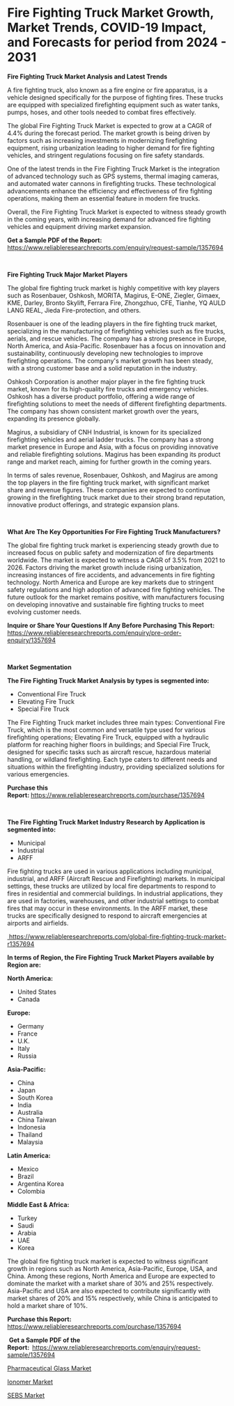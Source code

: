 <p><h1>Fire Fighting Truck Market Growth, Market Trends, COVID-19 Impact, and Forecasts for period from 2024 - 2031</h1></p><p><strong>Fire Fighting Truck Market Analysis and Latest Trends</strong></p>
<p><p>A fire fighting truck, also known as a fire engine or fire apparatus, is a vehicle designed specifically for the purpose of fighting fires. These trucks are equipped with specialized firefighting equipment such as water tanks, pumps, hoses, and other tools needed to combat fires effectively.</p><p>The global Fire Fighting Truck Market is expected to grow at a CAGR of 4.4% during the forecast period. The market growth is being driven by factors such as increasing investments in modernizing firefighting equipment, rising urbanization leading to higher demand for fire fighting vehicles, and stringent regulations focusing on fire safety standards.</p><p>One of the latest trends in the Fire Fighting Truck Market is the integration of advanced technology such as GPS systems, thermal imaging cameras, and automated water cannons in firefighting trucks. These technological advancements enhance the efficiency and effectiveness of fire fighting operations, making them an essential feature in modern fire trucks.</p><p>Overall, the Fire Fighting Truck Market is expected to witness steady growth in the coming years, with increasing demand for advanced fire fighting vehicles and equipment driving market expansion.</p></p>
<p><strong>Get a Sample PDF of the Report:&nbsp;</strong> <a href="https://www.reliableresearchreports.com/enquiry/request-sample/1357694">https://www.reliableresearchreports.com/enquiry/request-sample/1357694</a></p>
<p>&nbsp;</p>
<p><strong>Fire Fighting Truck Major Market Players</strong></p>
<p><p>The global fire fighting truck market is highly competitive with key players such as Rosenbauer, Oshkosh, MORITA, Magirus, E-ONE, Ziegler, Gimaex, KME, Darley, Bronto Skylift, Ferrara Fire, Zhongzhuo, CFE, Tianhe, YQ AULD LANG REAL, Jieda Fire-protection, and others.</p><p>Rosenbauer is one of the leading players in the fire fighting truck market, specializing in the manufacturing of firefighting vehicles such as fire trucks, aerials, and rescue vehicles. The company has a strong presence in Europe, North America, and Asia-Pacific. Rosenbauer has a focus on innovation and sustainability, continuously developing new technologies to improve firefighting operations. The company's market growth has been steady, with a strong customer base and a solid reputation in the industry.</p><p>Oshkosh Corporation is another major player in the fire fighting truck market, known for its high-quality fire trucks and emergency vehicles. Oshkosh has a diverse product portfolio, offering a wide range of firefighting solutions to meet the needs of different firefighting departments. The company has shown consistent market growth over the years, expanding its presence globally.</p><p>Magirus, a subsidiary of CNH Industrial, is known for its specialized firefighting vehicles and aerial ladder trucks. The company has a strong market presence in Europe and Asia, with a focus on providing innovative and reliable firefighting solutions. Magirus has been expanding its product range and market reach, aiming for further growth in the coming years.</p><p>In terms of sales revenue, Rosenbauer, Oshkosh, and Magirus are among the top players in the fire fighting truck market, with significant market share and revenue figures. These companies are expected to continue growing in the firefighting truck market due to their strong brand reputation, innovative product offerings, and strategic expansion plans.</p></p>
<p>&nbsp;</p>
<p><strong>What Are The Key Opportunities For Fire Fighting Truck Manufacturers?</strong></p>
<p><p>The global fire fighting truck market is experiencing steady growth due to increased focus on public safety and modernization of fire departments worldwide. The market is expected to witness a CAGR of 3.5% from 2021 to 2026. Factors driving the market growth include rising urbanization, increasing instances of fire accidents, and advancements in fire fighting technology. North America and Europe are key markets due to stringent safety regulations and high adoption of advanced fire fighting vehicles. The future outlook for the market remains positive, with manufacturers focusing on developing innovative and sustainable fire fighting trucks to meet evolving customer needs.</p></p>
<p><strong>Inquire or Share Your Questions If Any Before Purchasing This Report:</strong> <a href="https://www.reliableresearchreports.com/enquiry/pre-order-enquiry/1357694">https://www.reliableresearchreports.com/enquiry/pre-order-enquiry/1357694</a></p>
<p>&nbsp;</p>
<p><strong>Market Segmentation</strong></p>
<p><strong>The Fire Fighting Truck Market Analysis by types is segmented into:</strong></p>
<p><ul><li>Conventional Fire Truck</li><li>Elevating Fire Truck</li><li>Special Fire Truck</li></ul></p>
<p><p>The Fire Fighting Truck market includes three main types: Conventional Fire Truck, which is the most common and versatile type used for various firefighting operations; Elevating Fire Truck, equipped with a hydraulic platform for reaching higher floors in buildings; and Special Fire Truck, designed for specific tasks such as aircraft rescue, hazardous material handling, or wildland firefighting. Each type caters to different needs and situations within the firefighting industry, providing specialized solutions for various emergencies.</p></p>
<p><strong>Purchase this Report:&nbsp;</strong><a href="https://www.reliableresearchreports.com/purchase/1357694">https://www.reliableresearchreports.com/purchase/1357694</a></p>
<p>&nbsp;</p>
<p><strong>The Fire Fighting Truck Market Industry Research by Application is segmented into:</strong></p>
<p><ul><li>Municipal</li><li>Industrial</li><li>ARFF</li></ul></p>
<p><p>Fire fighting trucks are used in various applications including municipal, industrial, and ARFF (Aircraft Rescue and Firefighting) markets. In municipal settings, these trucks are utilized by local fire departments to respond to fires in residential and commercial buildings. In industrial applications, they are used in factories, warehouses, and other industrial settings to combat fires that may occur in these environments. In the ARFF market, these trucks are specifically designed to respond to aircraft emergencies at airports and airfields.</p></p>
<p><a href="https://www.reliableresearchreports.com/global-fire-fighting-truck-market-r1357694">&nbsp;https://www.reliableresearchreports.com/global-fire-fighting-truck-market-r1357694</a></p>
<p><strong>In terms of Region, the Fire Fighting Truck Market Players available by Region are:</strong></p>
<p>
    <p> <strong> North America: </strong>
        <ul>
            <li>United States</li>
            <li>Canada</li>
        </ul>
        </p> 
    <p> <strong> Europe: </strong>
        <ul>
            <li>Germany</li>
            <li>France</li>
            <li>U.K.</li>
            <li>Italy</li>
            <li>Russia</li>
        </ul>
        </p> 
    <p> <strong> Asia-Pacific: </strong>
        <ul>
            <li>China</li>
            <li>Japan</li>
            <li>South Korea</li>
            <li>India</li>
            <li>Australia</li>
            <li>China Taiwan</li>
            <li>Indonesia</li>
            <li>Thailand</li>
            <li>Malaysia</li>
        </ul>
        </p> 
    <p> <strong> Latin America: </strong>
        <ul>
            <li>Mexico</li>
            <li>Brazil</li>
            <li>Argentina Korea</li>
            <li>Colombia</li>
        </ul>
        </p> 
    <p> <strong> Middle East & Africa: </strong>
        <ul>
            <li>Turkey</li>
            <li>Saudi</li>
            <li>Arabia</li>
            <li>UAE</li>
            <li>Korea</li>
        </ul>
    </p>
    </p>
<p><p>The global fire fighting truck market is expected to witness significant growth in regions such as North America, Asia-Pacific, Europe, USA, and China. Among these regions, North America and Europe are expected to dominate the market with a market share of 30% and 25% respectively. Asia-Pacific and USA are also expected to contribute significantly with market shares of 20% and 15% respectively, while China is anticipated to hold a market share of 10%.</p></p>
<p><strong>Purchase this Report: </strong><a href="https://www.reliableresearchreports.com/purchase/1357694">https://www.reliableresearchreports.com/purchase/1357694</a></p>
<p>&nbsp;<strong>Get a Sample PDF of the Report:&nbsp;&nbsp;</strong><a href="https://www.reliableresearchreports.com/enquiry/request-sample/1357694">https://www.reliableresearchreports.com/enquiry/request-sample/1357694</a></p>
<p><strong></strong></p>
<p><p><a href="https://www.linkedin.com/pulse/pharmaceutical-glass-market-size-trends-growth-outlook-forecasted-lsd3e?trackingId=XvKZEXgH%2FF0DUI7oeXhChg%3D%3D">Pharmaceutical Glass Market</a></p><p><a href="https://www.linkedin.com/pulse/ionomer-market-size-share-global-analysis-report-2024-zirge?trackingId=hoZnHmISvo0uXdYwCN3bCQ%3D%3D">Ionomer Market</a></p><p><a href="https://www.linkedin.com/pulse/sebs-market-research-report-key-successful-business-strategy-ynhje?trackingId=AE6MV6wl85J%2BBvDXkJSPwQ%3D%3D">SEBS Market</a></p></p>